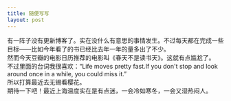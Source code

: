 ```yaml
---
title: 随便写写
layout: post
---
```

有一阵子没有更新博客了。实在没什么有意思的事情发生。不过每天都在完成一些目标——比如今年看了的书已经比去年一年的量多出了不少。   
然而今天豆瓣的电影日历推荐的电影叫《春天不是读书天》。这就有点尴尬了。    
不过里面的台词我很喜欢：“Life moves pretty fast.If you don't stop and look around once in a while, you could miss it.”    
所以打算最近去无锡看樱花。   
期待一下吧！最近上海温度实在是有点迷，一会冷如寒冬，一会又湿热闷人。
